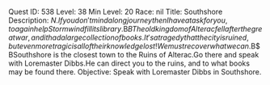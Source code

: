 Quest ID: 538
Level: 38
Min Level: 20
Race: nil
Title: Southshore
Description: $N.If you don't mind a long journey then I have a task for you, to again help Stormwind fill its library.$B$BThe old kingdom of Alterac fell after the great war, and it had a large collection of books.It's a tragedy that the city is ruined, but even more tragic is all of their knowledge lost!We must recover what we can.$B$BSouthshore is the closest town to the Ruins of Alterac.Go there and speak with Loremaster Dibbs.He can direct you to the ruins, and to what books may be found there.
Objective: Speak with Loremaster Dibbs in Southshore.
